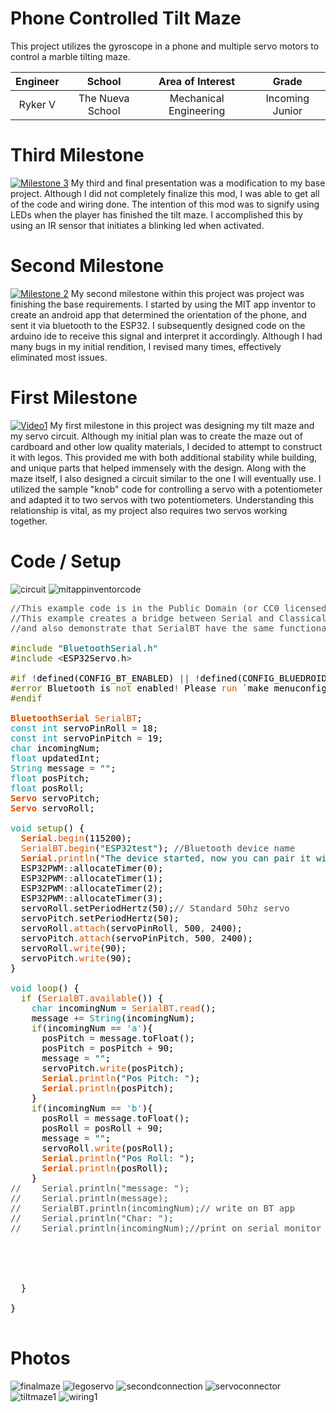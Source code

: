 # Phone Controlled Tilt Maze
This project utilizes the gyroscope in a phone and multiple servo motors to control a marble tilting maze.

| **Engineer** | **School** | **Area of Interest** | **Grade** |
|:--:|:--:|:--:|:--:|
| Ryker V | The Nueva School | Mechanical Engineering | Incoming Junior

  
# Third Milestone
[![Milestone 3](https://res.cloudinary.com/marcomontalbano/image/upload/v1625244838/video_to_markdown/images/youtube--zWgE_grZCYQ-c05b58ac6eb4c4700831b2b3070cd403.jpg)](https://www.youtube.com/watch?v=zWgE_grZCYQ&ab_channel=BlueStampEng "Milestone 3")
My third and final presentation was a modification to my base project. Although I did not completely finalize this mod, I was able to get all of the code and wiring done. The intention of this mod was to signify using LEDs when the player has finished the tilt maze. I accomplished this by using an IR sensor that initiates a blinking led when activated.
# Second Milestone
[![Milestone 2](https://res.cloudinary.com/marcomontalbano/image/upload/v1625244781/video_to_markdown/images/youtube--x2H_INznBB0-c05b58ac6eb4c4700831b2b3070cd403.jpg)](https://www.youtube.com/watch?v=x2H_INznBB0&ab_channel=BlueStampEng "Milestone 2")
My second milestone within this project was project was finishing the base requirements. I started by using the MIT app inventor to create an android app that determined the orientation of the phone, and sent it via bluetooth to the ESP32. I subsequently designed code on the arduino ide to receive this signal and interpret it accordingly. Although I had many bugs in my initial rendition, I revised many times, effectively eliminated most issues.
# First Milestone
[![Video1](https://res.cloudinary.com/marcomontalbano/image/upload/v1624641303/video_to_markdown/images/youtube--xaeBMSuE92U-c05b58ac6eb4c4700831b2b3070cd403.jpg)](https://www.youtube.com/watch?v=xaeBMSuE92U&feature=youtu.be&scrlybrkr=7484f1f7&ab_channel=BlueStampEng "Video1")
My first milestone in this project was designing my tilt maze and my servo circuit. Although my initial plan was to create the maze out of cardboard and other low quality materials, I decided to attempt to construct it with legos. This provided me with both additional stability while building, and unique parts that helped immensely with the design. Along with the maze itself, I also designed a circuit similar to the one I will eventually use. I utilized the sample "knob" code for controlling a servo with a potentiometer and adapted it to two servos with two potentiometers. Understanding this relationship is vital, as my project also requires two servos working together.

# Code / Setup
![circuit](https://user-images.githubusercontent.com/86121632/123455891-14c27b80-d597-11eb-95dd-bb2e9d7f4ce4.png)
![mitappinventorcode](https://user-images.githubusercontent.com/86121632/124000897-ed015800-d988-11eb-87ae-306df5e04b42.png)

<pre>
<font color="#434f54">&#47;&#47;This example code is in the Public Domain (or CC0 licensed, at your option.)</font>
<font color="#434f54">&#47;&#47;This example creates a bridge between Serial and Classical Bluetooth (SPP)</font>
<font color="#434f54">&#47;&#47;and also demonstrate that SerialBT have the same functionalities of a normal Serial</font>

<font color="#5e6d03">#include</font> <font color="#005c5f">&#34;BluetoothSerial.h&#34;</font>
<font color="#5e6d03">#include</font> <font color="#434f54">&lt;</font><font color="#000000">ESP32Servo</font><font color="#434f54">.</font><font color="#000000">h</font><font color="#434f54">&gt;</font> 

<font color="#5e6d03">#if</font> <font color="#434f54">!</font><font color="#000000">defined</font><font color="#000000">(</font><font color="#000000">CONFIG_BT_ENABLED</font><font color="#000000">)</font> <font color="#434f54">||</font> <font color="#434f54">!</font><font color="#000000">defined</font><font color="#000000">(</font><font color="#000000">CONFIG_BLUEDROID_ENABLED</font><font color="#000000">)</font>
<font color="#5e6d03">#error</font> <font color="#000000">Bluetooth</font> <font color="#000000">is</font> <font color="#5e6d03">not</font> <font color="#000000">enabled</font><font color="#434f54">!</font> <font color="#000000">Please</font> <font color="#d35400">run</font> <font color="#000000">`make</font> <font color="#000000">menuconfig`</font> <font color="#000000">to</font> <font color="#5e6d03">and</font> <font color="#000000">enable</font> <font color="#000000">it</font>
<font color="#5e6d03">#endif</font>

<b><font color="#d35400">BluetoothSerial</font></b> <font color="#d35400">SerialBT</font><font color="#000000">;</font>
<font color="#00979c">const</font> <font color="#00979c">int</font> <font color="#000000">servoPinRoll</font> <font color="#434f54">=</font> <font color="#000000">18</font><font color="#000000">;</font>
<font color="#00979c">const</font> <font color="#00979c">int</font> <font color="#000000">servoPinPitch</font> <font color="#434f54">=</font> <font color="#000000">19</font><font color="#000000">;</font>
<font color="#00979c">char</font> <font color="#000000">incomingNum</font><font color="#000000">;</font>
<font color="#00979c">float</font> <font color="#000000">updatedInt</font><font color="#000000">;</font>
<font color="#00979c">String</font> <font color="#000000">message</font> <font color="#434f54">=</font> <font color="#005c5f">&#34;&#34;</font><font color="#000000">;</font>
<font color="#00979c">float</font> <font color="#000000">posPitch</font><font color="#000000">;</font>
<font color="#00979c">float</font> <font color="#000000">posRoll</font><font color="#000000">;</font>
<b><font color="#d35400">Servo</font></b> <font color="#000000">servoPitch</font><font color="#000000">;</font>
<b><font color="#d35400">Servo</font></b> <font color="#000000">servoRoll</font><font color="#000000">;</font>

<font color="#00979c">void</font> <font color="#5e6d03">setup</font><font color="#000000">(</font><font color="#000000">)</font> <font color="#000000">{</font>
 &nbsp;<b><font color="#d35400">Serial</font></b><font color="#434f54">.</font><font color="#d35400">begin</font><font color="#000000">(</font><font color="#000000">115200</font><font color="#000000">)</font><font color="#000000">;</font>
 &nbsp;<font color="#d35400">SerialBT</font><font color="#434f54">.</font><font color="#d35400">begin</font><font color="#000000">(</font><font color="#005c5f">&#34;ESP32test&#34;</font><font color="#000000">)</font><font color="#000000">;</font> <font color="#434f54">&#47;&#47;Bluetooth device name</font>
 &nbsp;<b><font color="#d35400">Serial</font></b><font color="#434f54">.</font><font color="#d35400">println</font><font color="#000000">(</font><font color="#005c5f">&#34;The device started, now you can pair it with bluetooth!&#34;</font><font color="#000000">)</font><font color="#000000">;</font>
 &nbsp;<font color="#000000">ESP32PWM</font><font color="#434f54">:</font><font color="#434f54">:</font><font color="#000000">allocateTimer</font><font color="#000000">(</font><font color="#000000">0</font><font color="#000000">)</font><font color="#000000">;</font>
 &nbsp;<font color="#000000">ESP32PWM</font><font color="#434f54">:</font><font color="#434f54">:</font><font color="#000000">allocateTimer</font><font color="#000000">(</font><font color="#000000">1</font><font color="#000000">)</font><font color="#000000">;</font>
 &nbsp;<font color="#000000">ESP32PWM</font><font color="#434f54">:</font><font color="#434f54">:</font><font color="#000000">allocateTimer</font><font color="#000000">(</font><font color="#000000">2</font><font color="#000000">)</font><font color="#000000">;</font>
 &nbsp;<font color="#000000">ESP32PWM</font><font color="#434f54">:</font><font color="#434f54">:</font><font color="#000000">allocateTimer</font><font color="#000000">(</font><font color="#000000">3</font><font color="#000000">)</font><font color="#000000">;</font>
 &nbsp;<font color="#000000">servoRoll</font><font color="#434f54">.</font><font color="#000000">setPeriodHertz</font><font color="#000000">(</font><font color="#000000">50</font><font color="#000000">)</font><font color="#000000">;</font><font color="#434f54">&#47;&#47; Standard 50hz servo</font>
 &nbsp;<font color="#000000">servoPitch</font><font color="#434f54">.</font><font color="#000000">setPeriodHertz</font><font color="#000000">(</font><font color="#000000">50</font><font color="#000000">)</font><font color="#000000">;</font>
 &nbsp;<font color="#000000">servoRoll</font><font color="#434f54">.</font><font color="#d35400">attach</font><font color="#000000">(</font><font color="#000000">servoPinRoll</font><font color="#434f54">,</font> <font color="#000000">500</font><font color="#434f54">,</font> <font color="#000000">2400</font><font color="#000000">)</font><font color="#000000">;</font> 
 &nbsp;<font color="#000000">servoPitch</font><font color="#434f54">.</font><font color="#d35400">attach</font><font color="#000000">(</font><font color="#000000">servoPinPitch</font><font color="#434f54">,</font> <font color="#000000">500</font><font color="#434f54">,</font> <font color="#000000">2400</font><font color="#000000">)</font><font color="#000000">;</font> 
 &nbsp;<font color="#000000">servoRoll</font><font color="#434f54">.</font><font color="#d35400">write</font><font color="#000000">(</font><font color="#000000">90</font><font color="#000000">)</font><font color="#000000">;</font>
 &nbsp;<font color="#000000">servoPitch</font><font color="#434f54">.</font><font color="#d35400">write</font><font color="#000000">(</font><font color="#000000">90</font><font color="#000000">)</font><font color="#000000">;</font>
<font color="#000000">}</font>

<font color="#00979c">void</font> <font color="#5e6d03">loop</font><font color="#000000">(</font><font color="#000000">)</font> <font color="#000000">{</font>
 &nbsp;<font color="#5e6d03">if</font> <font color="#000000">(</font><font color="#d35400">SerialBT</font><font color="#434f54">.</font><font color="#d35400">available</font><font color="#000000">(</font><font color="#000000">)</font><font color="#000000">)</font> <font color="#000000">{</font>
 &nbsp;&nbsp;&nbsp;<font color="#00979c">char</font> <font color="#000000">incomingNum</font> <font color="#434f54">=</font> <font color="#d35400">SerialBT</font><font color="#434f54">.</font><font color="#d35400">read</font><font color="#000000">(</font><font color="#000000">)</font><font color="#000000">;</font>
 &nbsp;&nbsp;&nbsp;<font color="#000000">message</font> <font color="#434f54">+=</font> <font color="#00979c">String</font><font color="#000000">(</font><font color="#000000">incomingNum</font><font color="#000000">)</font><font color="#000000">;</font>
 &nbsp;&nbsp;&nbsp;<font color="#5e6d03">if</font><font color="#000000">(</font><font color="#000000">incomingNum</font> <font color="#434f54">==</font> <font color="#00979c">&#39;a&#39;</font><font color="#000000">)</font><font color="#000000">{</font>
 &nbsp;&nbsp;&nbsp;&nbsp;&nbsp;<font color="#000000">posPitch</font> <font color="#434f54">=</font> <font color="#000000">message</font><font color="#434f54">.</font><font color="#000000">toFloat</font><font color="#000000">(</font><font color="#000000">)</font><font color="#000000">;</font>
 &nbsp;&nbsp;&nbsp;&nbsp;&nbsp;<font color="#000000">posPitch</font> <font color="#434f54">=</font> <font color="#000000">posPitch</font> <font color="#434f54">+</font> <font color="#000000">90</font><font color="#000000">;</font>
 &nbsp;&nbsp;&nbsp;&nbsp;&nbsp;<font color="#000000">message</font> <font color="#434f54">=</font> <font color="#005c5f">&#34;&#34;</font><font color="#000000">;</font>
 &nbsp;&nbsp;&nbsp;&nbsp;&nbsp;<font color="#000000">servoPitch</font><font color="#434f54">.</font><font color="#d35400">write</font><font color="#000000">(</font><font color="#000000">posPitch</font><font color="#000000">)</font><font color="#000000">;</font>
 &nbsp;&nbsp;&nbsp;&nbsp;&nbsp;<b><font color="#d35400">Serial</font></b><font color="#434f54">.</font><font color="#d35400">println</font><font color="#000000">(</font><font color="#005c5f">&#34;Pos Pitch: &#34;</font><font color="#000000">)</font><font color="#000000">;</font>
 &nbsp;&nbsp;&nbsp;&nbsp;&nbsp;<b><font color="#d35400">Serial</font></b><font color="#434f54">.</font><font color="#d35400">println</font><font color="#000000">(</font><font color="#000000">posPitch</font><font color="#000000">)</font><font color="#000000">;</font> &nbsp;&nbsp;
 &nbsp;&nbsp;&nbsp;<font color="#000000">}</font>
 &nbsp;&nbsp;&nbsp;<font color="#5e6d03">if</font><font color="#000000">(</font><font color="#000000">incomingNum</font> <font color="#434f54">==</font> <font color="#00979c">&#39;b&#39;</font><font color="#000000">)</font><font color="#000000">{</font>
 &nbsp;&nbsp;&nbsp;&nbsp;&nbsp;<font color="#000000">posRoll</font> <font color="#434f54">=</font> <font color="#000000">message</font><font color="#434f54">.</font><font color="#000000">toFloat</font><font color="#000000">(</font><font color="#000000">)</font><font color="#000000">;</font>
 &nbsp;&nbsp;&nbsp;&nbsp;&nbsp;<font color="#000000">posRoll</font> <font color="#434f54">=</font> <font color="#000000">posRoll</font> <font color="#434f54">+</font> <font color="#000000">90</font><font color="#000000">;</font>
 &nbsp;&nbsp;&nbsp;&nbsp;&nbsp;<font color="#000000">message</font> <font color="#434f54">=</font> <font color="#005c5f">&#34;&#34;</font><font color="#000000">;</font>
 &nbsp;&nbsp;&nbsp;&nbsp;&nbsp;<font color="#000000">servoRoll</font><font color="#434f54">.</font><font color="#d35400">write</font><font color="#000000">(</font><font color="#000000">posRoll</font><font color="#000000">)</font><font color="#000000">;</font>
 &nbsp;&nbsp;&nbsp;&nbsp;&nbsp;<b><font color="#d35400">Serial</font></b><font color="#434f54">.</font><font color="#d35400">println</font><font color="#000000">(</font><font color="#005c5f">&#34;Pos Roll: &#34;</font><font color="#000000">)</font><font color="#000000">;</font>
 &nbsp;&nbsp;&nbsp;&nbsp;&nbsp;<b><font color="#d35400">Serial</font></b><font color="#434f54">.</font><font color="#d35400">println</font><font color="#000000">(</font><font color="#000000">posRoll</font><font color="#000000">)</font><font color="#000000">;</font> &nbsp;&nbsp;
 &nbsp;&nbsp;&nbsp;<font color="#000000">}</font>
<font color="#434f54">&#47;&#47; &nbsp;&nbsp;&nbsp;Serial.println(&#34;message: &#34;);</font>
<font color="#434f54">&#47;&#47; &nbsp;&nbsp;&nbsp;Serial.println(message);</font>
<font color="#434f54">&#47;&#47; &nbsp;&nbsp;&nbsp;SerialBT.println(incomingNum);&#47;&#47; write on BT app &nbsp;&nbsp;&nbsp;&nbsp;</font>
<font color="#434f54">&#47;&#47; &nbsp;&nbsp;&nbsp;Serial.println(&#34;Char: &#34;);</font>
<font color="#434f54">&#47;&#47; &nbsp;&nbsp;&nbsp;Serial.println(incomingNum);&#47;&#47;print on serial monitor </font>
 &nbsp;&nbsp;
 &nbsp;&nbsp;&nbsp;
 &nbsp;&nbsp;&nbsp;
 &nbsp;&nbsp;&nbsp;
 &nbsp;&nbsp;&nbsp;
 &nbsp;<font color="#000000">}</font>
 &nbsp;
<font color="#000000">}</font>

</pre>
# Photos
![finalmaze](https://user-images.githubusercontent.com/86121632/124307377-9af13b80-db1c-11eb-921f-ca20a0be4809.jpg)
![legoservo](https://user-images.githubusercontent.com/86121632/124307424-ac3a4800-db1c-11eb-99c4-d0f8ba421409.jpg)
![secondconnection](https://user-images.githubusercontent.com/86121632/124307440-b2c8bf80-db1c-11eb-876e-e9bca981a6b8.jpg)
![servoconnector](https://user-images.githubusercontent.com/86121632/124307463-b6f4dd00-db1c-11eb-815d-c1a894745d34.jpg)
![tiltmaze1](https://user-images.githubusercontent.com/86121632/124307478-bbb99100-db1c-11eb-836c-1c69a0aa7625.jpg)
![wiring1](https://user-images.githubusercontent.com/86121632/124307546-d2f87e80-db1c-11eb-9002-9e6c62ccf7ec.jpg)
